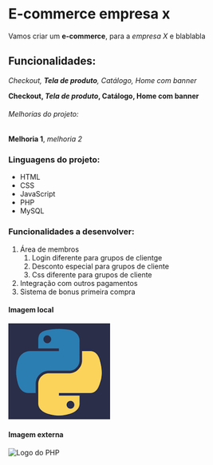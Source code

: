 # E-commerce empresa x

Vamos criar um **e-commerce**, para a _empresa X_ e blablabla

## Funcionalidades:

_Checkout, **Tela de produto**, Catálogo, Home com banner_

**Checkout, _Tela de produto_, Catálogo, Home com banner**

###### Melhorias do projeto:

**Melhoria 1**, _melhoria 2_

### Linguagens do projeto:

- HTML
- CSS
- JavaScript
- PHP
- MySQL

### Funcionalidades a desenvolver:

1. Área de membros
   1. Login diferente para grupos de clientge
   2. Desconto especial para grupos de cliente
   3. Css diferente para grupos de cliente
2. Integração com outros pagamentos
3. Sistema de bonus primeira compra

#### Imagem local

![Logo do Python](img/python.png)

#### Imagem externa

![Logo do PHP](https://encrypted-tbn0.gstatic.com/images?q=tbn:ANd9GcTduIY3bKKAcaTvLXnZqUiq6qVpVq7q5OvLrNTP80dejIWXh1Hb0L0GdphIy8CiQtOBSQI&usqp=CAU)

